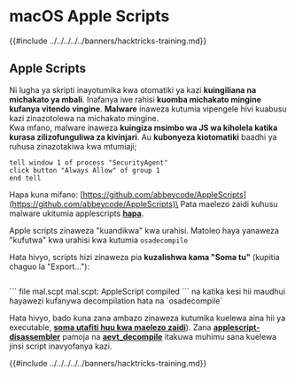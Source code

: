# macOS Apple Scripts

{{#include ../../../../../banners/hacktricks-training.md}}

## Apple Scripts

Ni lugha ya skripti inayotumika kwa otomatiki ya kazi **kuingiliana na michakato ya mbali**. Inafanya iwe rahisi **kuomba michakato mingine kufanya vitendo vingine**. **Malware** inaweza kutumia vipengele hivi kuabusu kazi zinazotolewa na michakato mingine.\
Kwa mfano, malware inaweza **kuingiza msimbo wa JS wa kiholela katika kurasa zilizofunguliwa za kivinjari**. Au **kubonyeza kiotomatiki** baadhi ya ruhusa zinazotakiwa kwa mtumiaji;
```applescript
tell window 1 of process "SecurityAgent"
click button "Always Allow" of group 1
end tell
```
Hapa kuna mifano: [https://github.com/abbeycode/AppleScripts](https://github.com/abbeycode/AppleScripts)\
Pata maelezo zaidi kuhusu malware ukitumia applescripts [**hapa**](https://www.sentinelone.com/blog/how-offensive-actors-use-applescript-for-attacking-macos/).

Apple scripts zinaweza "kuandikwa" kwa urahisi. Matoleo haya yanaweza "kufutwa" kwa urahisi kwa kutumia `osadecompile`

Hata hivyo, scripts hizi zinaweza pia **kuzalishwa kama "Soma tu"** (kupitia chaguo la "Export..."):

<figure><img src="https://github.com/carlospolop/hacktricks/raw/master/images/image%20(556).png" alt=""><figcaption></figcaption></figure>
```
file mal.scpt
mal.scpt: AppleScript compiled
```
na katika kesi hii maudhui hayawezi kufanywa decompilation hata na `osadecompile`

Hata hivyo, bado kuna zana ambazo zinaweza kutumika kuelewa aina hii ya executable, [**soma utafiti huu kwa maelezo zaidi**](https://labs.sentinelone.com/fade-dead-adventures-in-reversing-malicious-run-only-applescripts/)). Zana [**applescript-disassembler**](https://github.com/Jinmo/applescript-disassembler) pamoja na [**aevt_decompile**](https://github.com/SentineLabs/aevt_decompile) itakuwa muhimu sana kuelewa jinsi script inavyofanya kazi.

{{#include ../../../../../banners/hacktricks-training.md}}
